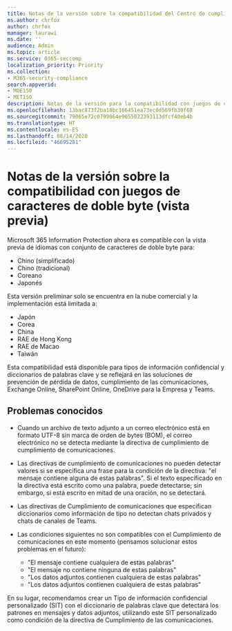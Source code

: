 ```yaml
---
title: Notas de la versión sobre la compatibilidad del Centro de cumplimiento de Microsoft 365 con juegos de caracteres de doble byte (vista previa)
ms.author: chrfox
author: chrfox
manager: laurawi
ms.date: ''
audience: Admin
ms.topic: article
ms.service: O365-seccomp
localization_priority: Priority
ms.collection:
- M365-security-compliance
search.appverid:
- MOE150
- MET150
description: Notas de la versión para la compatibilidad con juegos de caracteres de doble byte.
ms.openlocfilehash: 13bac873f2ba18bc166451ea73ec0d569fb30f68
ms.sourcegitcommit: 79065e72c0799064e9055022393113dfcf40eb4b
ms.translationtype: HT
ms.contentlocale: es-ES
ms.lasthandoff: 08/14/2020
ms.locfileid: "46695281"
---
```

# <a name="support-for-double-byte-character-set-release-notes-preview"></a>Notas de la versión sobre la compatibilidad con juegos de caracteres de doble byte (vista previa)

 Microsoft 365 Information Protection ahora es compatible con la vista previa de idiomas con conjunto de caracteres de doble byte para:

- Chino (simplificado)
- Chino (tradicional)
- Coreano
- Japonés

Esta versión preliminar solo se encuentra en la nube comercial y la implementación está limitada a:

- Japón
- Corea
- China
- RAE de Hong Kong
- RAE de Macao
- Taiwán

Esta compatibilidad está disponible para tipos de información confidencial y diccionarios de palabras clave y se reflejará en las soluciones de prevención de pérdida de datos, cumplimiento de las comunicaciones, Exchange Online, SharePoint Online, OneDrive para la Empresa y Teams.

## <a name="known-issues"></a>Problemas conocidos

- Cuando un archivo de texto adjunto a un correo electrónico está en formato UTF-8 sin marca de orden de bytes (BOM), el correo electrónico no se detecta mediante la directiva de cumplimiento de cumplimiento de comunicaciones.

- Las directivas de cumplimiento de comunicaciones no pueden detectar valores si se especifica una frase para la condición de la directiva: "el mensaje contiene alguna de estas palabras". Si el texto especificado en la directiva está escrito como una palabra, puede detectarse; sin embargo, si está escrito en mitad de una oración, no se detectará.

- Las directivas de Cumplimiento de comunicaciones que especifican diccionarios como información de tipo no detectan chats privados y chats de canales de Teams.

- Las condiciones siguientes no son compatibles con el Cumplimiento de comunicaciones en este momento (pensamos solucionar estos problemas en el futuro): 
  - "El mensaje contiene cualquiera de estas palabras"
  - "El mensaje no contiene ninguna de estas palabras"
  - "Los datos adjuntos contienen cualquiera de estas palabras"
  - "Los datos adjuntos contienen cualquiera de estas palabras"

En su lugar, recomendamos crear un Tipo de información confidencial personalizado (SIT) con el diccionario de palabras clave que detectará los patrones en mensajes y datos adjuntos, utilizando este SIT personalizado como condición de la directiva de Cumplimiento de las comunicaciones.
